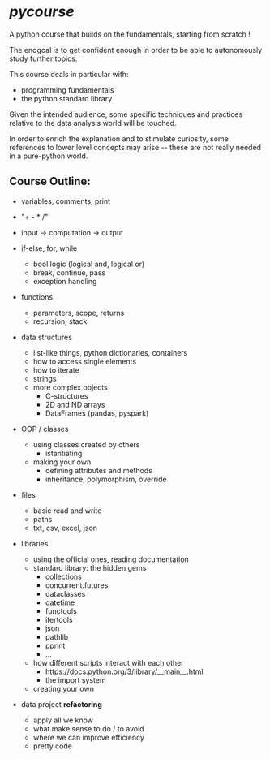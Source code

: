 # *pycourse*

A python course that builds on the fundamentals, starting from scratch !

The endgoal is to get confident enough in order to be able to autonomously study further topics.

This course deals in particular with:
- programming fundamentals
- the python standard library

Given the intended audience, some specific techniques and practices relative to the data analysis world will be touched.

In order to enrich the explanation and to stimulate curiosity, some references to lower level concepts may arise -- these are not really needed in a pure-python world.

## Course Outline:
- variables, comments, print
- "+ - * /"
- input -> computation -> output
- if-else, for, while
  - bool logic (logical and, logical or)
  - break, continue, pass
  - exception handling
- functions
  - parameters, scope, returns
  - recursion, stack
- data structures
  - list-like things, python dictionaries, containers
  - how to access single elements
  - how to iterate
  - strings
  - more complex objects
    - C-structures
    - 2D and ND arrays
    - DataFrames (pandas, pyspark)
- OOP / classes
  - using classes created by others
    - istantiating
  - making your own
    - defining attributes and methods
    - inheritance, polymorphism, override
- files
  - basic read and write
  - paths
  - txt, csv, excel, json
- libraries
  - using the official ones, reading documentation
  - standard library: the hidden gems
    - collections
    - concurrent.futures
    - dataclasses
    - datetime
    - functools
    - itertools
    - json
    - pathlib
    - pprint
    - ...
  - how different scripts interact with each other
    - https://docs.python.org/3/library/__main__.html
    - the import system
  - creating your own

- data project **refactoring**
  - apply all we know
  - what make sense to do / to avoid
  - where we can improve efficiency
  - pretty code

